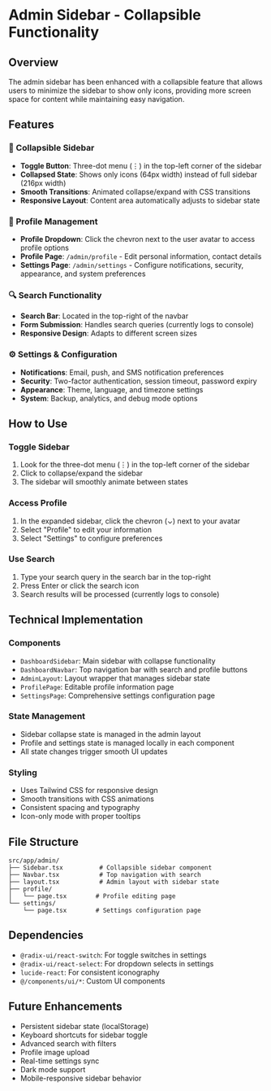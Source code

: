 # Admin Sidebar - Collapsible Functionality

## Overview
The admin sidebar has been enhanced with a collapsible feature that allows users to minimize the sidebar to show only icons, providing more screen space for content while maintaining easy navigation.

## Features

### 🎯 Collapsible Sidebar
- **Toggle Button**: Three-dot menu (⋮) in the top-left corner of the sidebar
- **Collapsed State**: Shows only icons (64px width) instead of full sidebar (216px width)
- **Smooth Transitions**: Animated collapse/expand with CSS transitions
- **Responsive Layout**: Content area automatically adjusts to sidebar state

### 👤 Profile Management
- **Profile Dropdown**: Click the chevron next to the user avatar to access profile options
- **Profile Page**: `/admin/profile` - Edit personal information, contact details
- **Settings Page**: `/admin/settings` - Configure notifications, security, appearance, and system preferences

### 🔍 Search Functionality
- **Search Bar**: Located in the top-right of the navbar
- **Form Submission**: Handles search queries (currently logs to console)
- **Responsive Design**: Adapts to different screen sizes

### ⚙️ Settings & Configuration
- **Notifications**: Email, push, and SMS notification preferences
- **Security**: Two-factor authentication, session timeout, password expiry
- **Appearance**: Theme, language, and timezone settings
- **System**: Backup, analytics, and debug mode options

## How to Use

### Toggle Sidebar
1. Look for the three-dot menu (⋮) in the top-left corner of the sidebar
2. Click to collapse/expand the sidebar
3. The sidebar will smoothly animate between states

### Access Profile
1. In the expanded sidebar, click the chevron (⌄) next to your avatar
2. Select "Profile" to edit your information
3. Select "Settings" to configure preferences

### Use Search
1. Type your search query in the search bar in the top-right
2. Press Enter or click the search icon
3. Search results will be processed (currently logs to console)

## Technical Implementation

### Components
- `DashboardSidebar`: Main sidebar with collapse functionality
- `DashboardNavbar`: Top navigation bar with search and profile buttons
- `AdminLayout`: Layout wrapper that manages sidebar state
- `ProfilePage`: Editable profile information page
- `SettingsPage`: Comprehensive settings configuration page

### State Management
- Sidebar collapse state is managed in the admin layout
- Profile and settings state is managed locally in each component
- All state changes trigger smooth UI updates

### Styling
- Uses Tailwind CSS for responsive design
- Smooth transitions with CSS animations
- Consistent spacing and typography
- Icon-only mode with proper tooltips

## File Structure
```
src/app/admin/
├── Sidebar.tsx          # Collapsible sidebar component
├── Navbar.tsx           # Top navigation with search
├── layout.tsx           # Admin layout with sidebar state
├── profile/
│   └── page.tsx        # Profile editing page
└── settings/
    └── page.tsx        # Settings configuration page
```

## Dependencies
- `@radix-ui/react-switch`: For toggle switches in settings
- `@radix-ui/react-select`: For dropdown selects in settings
- `lucide-react`: For consistent iconography
- `@/components/ui/*`: Custom UI components

## Future Enhancements
- Persistent sidebar state (localStorage)
- Keyboard shortcuts for sidebar toggle
- Advanced search with filters
- Profile image upload
- Real-time settings sync
- Dark mode support
- Mobile-responsive sidebar behavior

